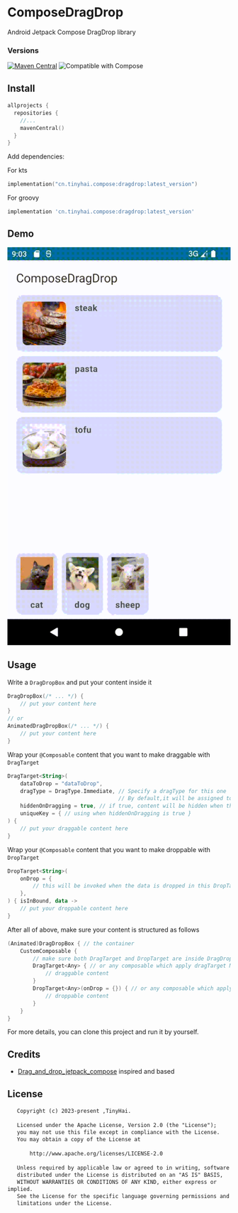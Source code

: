 # ComposeDragDrop
Android Jetpack Compose DragDrop library

### Versions

[![Maven Central](https://img.shields.io/maven-central/v/cn.tinyhai.compose/dragdrop.svg?label=Maven%20Central)](https://central.sonatype.com/search?q=g%3Acn.tinyhai.compose+a%3Adragdrop)
![Compatible with Compose](https://img.shields.io/badge/Compose-BOM%3A2024.03.00-brightgreen)

## Install
```kotlin
allprojects {
  repositories {
    //...
    mavenCentral()
  }
}
```

Add dependencies:

For kts
```kotlin
implementation("cn.tinyhai.compose:dragdrop:latest_version")
```
For groovy
```groovy
implementation 'cn.tinyhai.compose:dragdrop:latest_version'
```

## Demo
![Demo](gifs/demo.gif)

## Usage

Write a `DragDropBox` and put your content inside it
```kotlin
DragDropBox(/* ... */) {
    // put your content here
}
// or
AnimatedDragDropBox(/* ... */) {
    // put your content here
}
```

Wrap your `@Composable` content that you want to make draggable with `DragTarget`
```kotlin
DragTarget<String>(
    dataToDrop = "dataToDrop",
    dragType = DragType.Immediate, // Specify a dragType for this one
                                   // By default,it will be assigned to the defaultDragType you set earlier
    hiddenOnDragging = true, // if true, content will be hidden when the target is being dragging
    uniqueKey = { // using when hiddenOnDragging is true }
) {
    // put your draggable content here
}
```

Wrap your `@Composable` content that you want to make droppable with `DropTarget`
```kotlin
DropTarget<String>(
    onDrop = {
        // this will be invoked when the data is dropped in this DropTarget
    },
) { isInBound, data ->
    // put your droppable content here
}
```

After all of above, make sure your content is structured as follows
```kotlin
(Animated)DragDropBox { // the container
    CustomComposable {
        // make sure both DragTarget and DropTarget are inside DragDropBox
        DragTarget<Any> { // or any composable which apply dragTarget Modifier
            // draggable content
        }
        DropTarget<Any>(onDrop = {}) { // or any composable which apply dropTarget Modifier
            // droppable content
        }
    }
}
```

For more details, you can clone this project and run it by yourself.

## Credits

- [Drag_and_drop_jetpack_compose](https://github.com/cp-radhika-s/Drag_and_drop_jetpack_compose) inspired and based

## License
```
   Copyright (c) 2023-present ,TinyHai.

   Licensed under the Apache License, Version 2.0 (the "License");
   you may not use this file except in compliance with the License.
   You may obtain a copy of the License at

       http://www.apache.org/licenses/LICENSE-2.0

   Unless required by applicable law or agreed to in writing, software
   distributed under the License is distributed on an "AS IS" BASIS,
   WITHOUT WARRANTIES OR CONDITIONS OF ANY KIND, either express or implied.
   See the License for the specific language governing permissions and
   limitations under the License.
```
